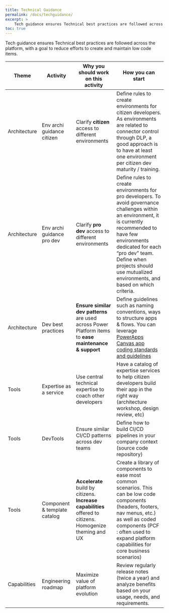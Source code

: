 ```yaml
---
title: Technical Guidance
permalink: /docs/techguidance/
excerpt: >
    Tech guidance ensures Technical best practices are followed across the platform, with a goal to reduce efforts to create and maintain low code items.
toc: true
---
```


Tech guidance ensures Technical best practices are followed across the platform, with a goal to reduce efforts to create and maintain low code items.

| Theme | Activity | **Why** you should work on this activity | **How** you can start |
| --- | --- | --- | --- |
| Architecture | Env archi guidance citizen | Clarify **citizen** access to different environments | Define rules to create environments for citizen developers. As environments are related to connector control through DLP, a good approach is to have at least one environment per citizen dev maturity / training. |
| Architecture | Env archi guidance pro dev | Clarify **pro dev** access to different environments | Define rules to create environments for pro developers. To avoid governance challenges within an environment, it is currently recommended to have few environments dedicated for each “pro dev” team. Define when projects should use mutualized environments, and based on which criteria. |
| Architecture | Dev best practices | **Ensure similar dev patterns** are used across Power Platform items to **ease maintenance & support** | Define guidelines such as naming conventions, ways to structure apps & flows. You can leverage [PowerApps Canvas app coding standards and guidelines](https://aka.ms/powerappscanvasguidelines) |
| Tools | Expertise as a service | Use central technical expertise to coach other developers | Have a catalog of expertise services to help citizen developers build their app in the right way (architecture workshop, design review, etc) |
| Tools | DevTools | Ensure similar CI/CD patterns across dev teams | Define how to build CI/CD pipelines in your company context (source code repository) |
| Tools | Component & template catalog | **Accelerate** build by citizens. **Increase capabilities** offered to citizens. Homogenize theming and UX | Create a library of components to ease most common scenarios. This can be low code components (headers, footers, nav menus, etc.) as well as coded components (PCF : often used to expand platform capabilities for core business scenarios) |
| Capabilities | Engineering roadmap | Maximize value of platform evolution | Review regularly release notes (twice a year) and analyze benefits based on your usage, needs, and requirements. |
